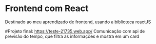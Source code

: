 # Frontend com React
 Destinado ao meu aprendizado de frontend, usando a biblioteca reactJS

#Projeto final: https://teste-21735.web.app/
Comunicação com api de previsão do tempo, que filtra as informações e mostra em um card 
